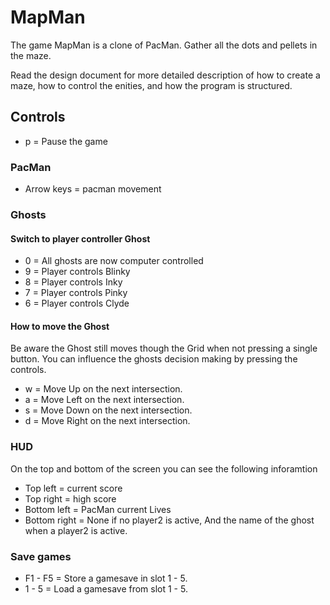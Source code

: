 # MapMan
The game MapMan is a clone of PacMan. Gather all the dots and pellets in the maze.

Read the design document for more detailed description of how to create a maze, how to control the enities, and how the program is structured.

## Controls
- p = Pause the game

### PacMan
- Arrow keys = pacman movement

### Ghosts
#### Switch to player controller Ghost
- 0 = All ghosts are now computer controlled
- 9 = Player controls Blinky
- 8 = Player controls Inky
- 7 = Player controls Pinky
- 6 = Player controls Clyde

#### How to move the Ghost
Be aware the Ghost still moves though the Grid when not pressing a single button. You can influence the ghosts decision making by pressing the controls.

- w = Move Up    on the next intersection.
- a = Move Left  on the next intersection.
- s = Move Down  on the next intersection.
- d = Move Right on the next intersection.

### HUD
On the top and bottom of the screen you can see the following inforamtion
- Top left     = current score
- Top right    = high score
- Bottom left  = PacMan current Lives
- Bottom right = None if no player2 is active, And the name of the ghost when a player2 is active.


### Save games
- F1 - F5 = Store a gamesave in slot 1 - 5.
- 1  - 5 = Load a gamesave from slot 1 - 5.
